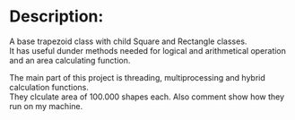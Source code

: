 # Description:
A base trapezoid class with child Square and Rectangle classes. </br>
It has useful dunder methods needed for logical and arithmetical operation and an area calculating function. </br>

The main part of this project is threading, multiprocessing and hybrid calculation functions. </br>
They clculate area of 100.000 shapes each. Also comment show how they run on my machine. </br>
